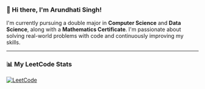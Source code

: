 ### 👋 Hi there, I'm Arundhati Singh!

I'm currently pursuing a double major in **Computer Science** and **Data Science**, along with a **Mathematics Certificate**. I'm passionate about solving real-world problems with code and continuously improving my skills.

---



### 📊 My LeetCode Stats

[![LeetCode](https://img.shields.io/badge/LeetCode-lolly__171003-orange)](https://leetcode.com/lolly_171003)  
